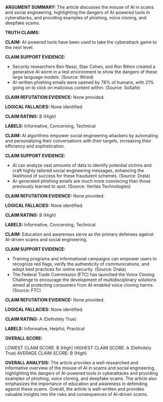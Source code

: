 **ARGUMENT SUMMARY:** The article discusses the misuse of AI in scams and social engineering, highlighting the dangers of AI-powered tools in cyberattacks, and providing examples of phishing, voice cloning, and deepfake scams.

**TRUTH CLAIMS:**

**CLAIM:** AI-powered tools have been used to take the cyberattack game to the next level.

**CLAIM SUPPORT EVIDENCE:** 
* Security researchers Ben Nassi, Stav Cohen, and Ron Bitton created a generative AI worm in a test environment to show the dangers of these large language models. (Source: Wired)
* AI-written phishing emails were opened by 78% of humans, with 21% going on to click on malicious content within. (Source: SoSafe)

**CLAIM REFUTATION EVIDENCE:** None provided.

**LOGICAL FALLACIES:** None identified.

**CLAIM RATING:** B (High)

**LABELS:** Informative, Concerning, Technical

**CLAIM:** AI algorithms empower social engineering attackers by automating and personalizing their conversations with their targets, increasing their efficiency and sophistication.

**CLAIM SUPPORT EVIDENCE:** 
* AI can analyze vast amounts of data to identify potential victims and craft highly tailored social engineering messages, enhancing the likelihood of success for these fraudulent schemes. (Source: Drata)
* AI-generated phishing emails are much more convincing than those previously learned to spot. (Source: Veritas Technologies)

**CLAIM REFUTATION EVIDENCE:** None provided.

**LOGICAL FALLACIES:** None identified.

**CLAIM RATING:** B (High)

**LABELS:** Informative, Concerning, Technical

**CLAIM:** Education and awareness serve as the primary defenses against AI-driven scams and social engineering.

**CLAIM SUPPORT EVIDENCE:** 
* Training programs and informational campaigns can empower users to recognize red flags, verify the authenticity of communications, and adopt best practices for online security. (Source: Drata)
* The Federal Trade Commission (FTC) has launched the Voice Cloning Challenge to encourage the development of multidisciplinary solutions aimed at protecting consumers from AI-enabled voice cloning harms. (Source: FTC)

**CLAIM REFUTATION EVIDENCE:** None provided.

**LOGICAL FALLACIES:** None identified.

**CLAIM RATING:** A (Definitely True)

**LABELS:** Informative, Helpful, Practical

**OVERALL SCORE:**

LOWEST CLAIM SCORE: B (High)
HIGHEST CLAIM SCORE: A (Definitely True)
AVERAGE CLAIM SCORE: B (High)

**OVERALL ANALYSIS:** The article provides a well-researched and informative overview of the misuse of AI in scams and social engineering, highlighting the dangers of AI-powered tools in cyberattacks and providing examples of phishing, voice cloning, and deepfake scams. The article also emphasizes the importance of education and awareness in defending against these scams. Overall, the article is well-written and provides valuable insights into the risks and consequences of AI-driven scams.
